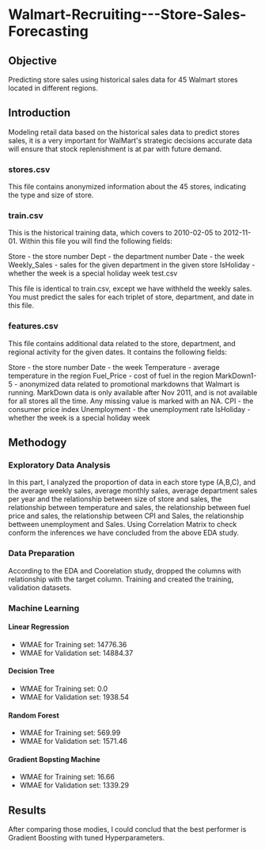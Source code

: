 # Walmart-Recruiting---Store-Sales-Forecasting

## Objective
 Predicting store sales using  historical sales data for 45 Walmart stores located in different regions.
 
 
## Introduction
Modeling retail data based on the historical sales data to predict stores sales, it is a very important for WalMart's strategic decisions accurate data will ensure that stock replenishment is at par with future demand.

### stores.csv

This file contains anonymized information about the 45 stores, indicating the type and size of store.

### train.csv

This is the historical training data, which covers to 2010-02-05 to 2012-11-01. Within this file you will find the following fields:

Store - the store number
Dept - the department number
Date - the week
Weekly_Sales -  sales for the given department in the given store
IsHoliday - whether the week is a special holiday week
test.csv

This file is identical to train.csv, except we have withheld the weekly sales. You must predict the sales for each triplet of store, department, and date in this file.

### features.csv

This file contains additional data related to the store, department, and regional activity for the given dates. It contains the following fields:

Store - the store number
Date - the week
Temperature - average temperature in the region
Fuel_Price - cost of fuel in the region
MarkDown1-5 - anonymized data related to promotional markdowns that Walmart is running. MarkDown data is only available after Nov 2011, and is not available for all stores all the time. Any missing value is marked with an NA.
CPI - the consumer price index
Unemployment - the unemployment rate
IsHoliday - whether the week is a special holiday week

## Methodogy

### Exploratory Data Analysis

In this part, I analyzed the proportion of data in each store type (A,B,C), and the average weekly sales, average monthly sales, average department sales per year and the relationship between size of store and sales, the relationship between temperature and sales, the relationship between fuel price and sales, the relationship between CPI and Sales, the relationship bettween unemployment and Sales. 
Using Correlation Matrix to check conform the inferences we have concluded from the above EDA study.


### Data Preparation 

According to the EDA and Coorelation study, dropped the columns with relationship with the target column. Training and created the training, validation datasets.

### Machine Learning

#### Linear Regression

* WMAE for Training set: 14776.36
* WMAE for Validation set: 14884.37

#### Decision Tree

* WMAE for Training set: 0.0
* WMAE for Validation set: 1938.54

#### Random Forest

* WMAE for Training set: 569.99
* WMAE for Validation set: 1571.46


#### Gradient Bopsting Machine

* WMAE for Training set: 16.66
* WMAE for Validation set: 1339.29

## Results

After comparing those modies, I could conclud that the best performer is Gradient Boosting with tuned Hyperparameters.
